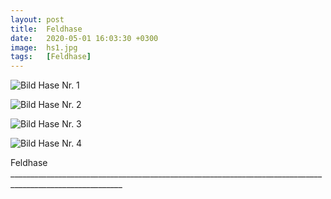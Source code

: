 ```yaml
---
layout: post
title:  Feldhase
date:   2020-05-01 16:03:30 +0300
image:  hs1.jpg
tags:   [Feldhase]
---
```


![Bild Hase Nr. 1]({{site.baseurl}}/img/00.jpg)

![Bild Hase Nr. 2]({{site.baseurl}}/img/hs2.jpg)

![Bild Hase Nr. 3]({{site.baseurl}}/img/hs3.jpg)

![Bild Hase Nr. 4]({{site.baseurl}}/img/hs4.jpg)

Feldhase __________________________________________________________________________________________________________

